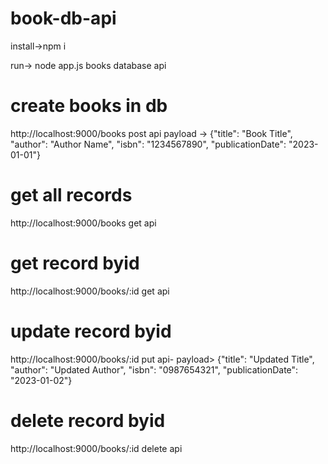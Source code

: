 # book-db-api
install->npm i


run-> node app.js
books database  api
# create books in db 
http://localhost:9000/books post api payload -> {"title": "Book Title", "author": "Author Name", "isbn": "1234567890", "publicationDate": "2023-01-01"}
# get all records 
 http://localhost:9000/books get api
# get record byid 
http://localhost:9000/books/:id get api
# update record byid
http://localhost:9000/books/:id put api- payload> {"title": "Updated Title", "author": "Updated Author", "isbn": "0987654321", "publicationDate": "2023-01-02"}
# delete record byid 
http://localhost:9000/books/:id delete api
